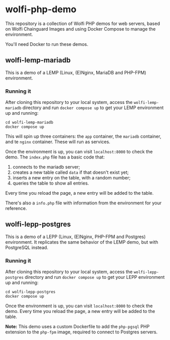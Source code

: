 # wolfi-php-demo
This repository is a collection of Wolfi PHP demos for web servers, based on Wolfi Chainguard Images and using Docker Compose to manage the environment.

You'll need Docker to run these demos.

## wolfi-lemp-mariadb
This is a demo of a LEMP (Linux, (E)Nginx, MariaDB and PHP-FPM) environment.

### Running it
After cloning this repository to your local system, access the `wolfi-lemp-mariadb` directory and run `docker compose up` to get your LEMP environment up and running:

```shell
cd wolfi-lemp-mariadb
docker compose up
```

This will spin up three containers: the `app` container, the `mariadb` container, and te `nginx` container. These will run as services. 

Once the environment is up, you can visit `localhost:8000` to check the demo. The `index.php` file has a basic code that:

1) connects to the mariadb server;
2) creates a new table called `data` if that doesn't exist yet;
3) inserts a new entry on the table, with a random number;
4) queries the table to show all entries.

Every time you reload the page, a new entry will be added to the table.

There's also a `info.php` file with information from the environment for your reference.

## wolfi-lepp-postgres
This is a demo of a LEPP (Linux, (E)Nginx, PHP-FPM and Postgres) environment. It replicates the same behavior of the LEMP demo, but with PostgreSQL instead.

### Running it
After cloning this repository to your local system, access the `wolfi-lepp-postgres` directory and run `docker compose up` to get your LEPP environment up and running:

```shell
cd wolfi-lepp-postgres
docker compose up
```

Once the environment is up, you can visit `localhost:8000` to check the demo. Every time you reload the page, a new entry will be added to the table.

**Note:** This demo uses a custom Dockerfile to add the `php-pgsql` PHP extension to the `php-fpm` image, required to connect to Postgres servers.


